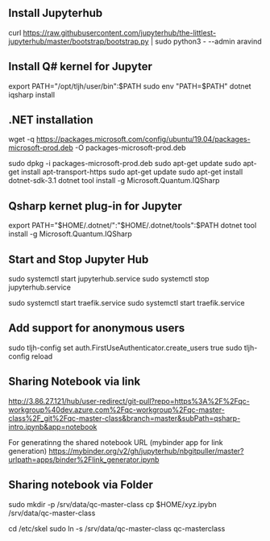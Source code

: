 ## Install Jupyterhub

curl https://raw.githubusercontent.com/jupyterhub/the-littlest-jupyterhub/master/bootstrap/bootstrap.py   | sudo python3 -     --admin aravind

## Install Q\# kernel for Jupyter
export PATH="/opt/tljh/user/bin":$PATH
sudo env "PATH=$PATH" dotnet iqsharp install

## .NET installation

wget -q https://packages.microsoft.com/config/ubuntu/19.04/packages-microsoft-prod.deb -O packages-microsoft-prod.deb

sudo dpkg -i packages-microsoft-prod.deb
sudo apt-get update
sudo apt-get install apt-transport-https
sudo apt-get update
sudo apt-get install dotnet-sdk-3.1
dotnet tool install -g Microsoft.Quantum.IQSharp

## Qsharp kernet plug-in for Jupyter 
export PATH="$HOME/.dotnet/":"$HOME/.dotnet/tools":$PATH
dotnet tool install -g Microsoft.Quantum.IQSharp


## Start and Stop Jupyter Hub

sudo systemctl start jupyterhub.service
sudo systemctl stop jupyterhub.service

sudo systemctl start traefik.service
sudo systemctl start traefik.service

## Add support for anonymous users

sudo tljh-config set auth.FirstUseAuthenticator.create_users true
sudo tljh-config reload


## Sharing Notebook via link

http://3.86.27.121/hub/user-redirect/git-pull?repo=https%3A%2F%2Fqc-workgroup%40dev.azure.com%2Fqc-workgroup%2Fqc-master-class%2F_git%2Fqc-master-class&branch=master&subPath=qsharp-intro.ipynb&app=notebook

For generatinng the shared notebook URL (mybinder app for link generation)
https://mybinder.org/v2/gh/jupyterhub/nbgitpuller/master?urlpath=apps/binder%2Flink_generator.ipynb


## Sharing notebook via Folder

sudo mkdir -p /srv/data/qc-master-class
cp $HOME/xyz.ipybn /srv/data/qc-master-class

cd /etc/skel
sudo ln -s /srv/data/qc-master-class qc-masterclass

